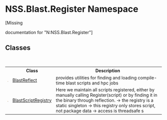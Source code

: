 # NSS.Blast.Register Namespace
 

\[Missing <summary> documentation for "N:NSS.Blast.Register"\]


## Classes
&nbsp;<table><tr><th></th><th>Class</th><th>Description</th></tr><tr><td>![Public class](media/pubclass.gif "Public class")</td><td><a href="T_NSS_Blast_Register_BlastReflect">BlastReflect</a></td><td>
provides utilities for finding and loading compile-time blast scripts and hpc jobs</td></tr><tr><td>![Public class](media/pubclass.gif "Public class")</td><td><a href="T_NSS_Blast_Register_BlastScriptRegistry">BlastScriptRegistry</a></td><td>
Here we maintain all scripts registered, either by manually calling Register(script) or by finding it in the binary through reflection. -> the registry is a static singleton -> this registry only stores script, not package data -> access is threadsafe s</td></tr></table>&nbsp;
